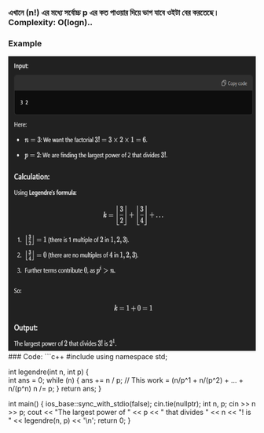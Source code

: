 
### এখানে (n!) এর মধ্যে সর্বোচ্চ p এর কত পাওয়ার দিয়ে ভাগ যাবে ওইটা বের করতেছে।  Complexity: O(logn).. 

### Example
<img src = "https://github.com/Rabbi-hasan0/Course-phase-01/blob/main/All%20photo%20%20of%20example/Lagendary.png" weidth = "600" height = "600">
### Code:
```c++
#include<bits/stdc++.h>
using namespace std;

int legendre(int n, int p) {              
  int ans = 0;
  while (n) {
    ans += n / p;              // This work = (n/p^1 + n/(p^2) + ... + n/(p^n)
    n /= p;
  }
  return ans;
}

int main() {
    ios_base::sync_with_stdio(false);
    cin.tie(nullptr);
    int n, p; cin >> n >> p;
    cout << "The largest power of " << p << " that divides " << n << "! is " << legendre(n, p) << '\n';
    return 0;
}
```
